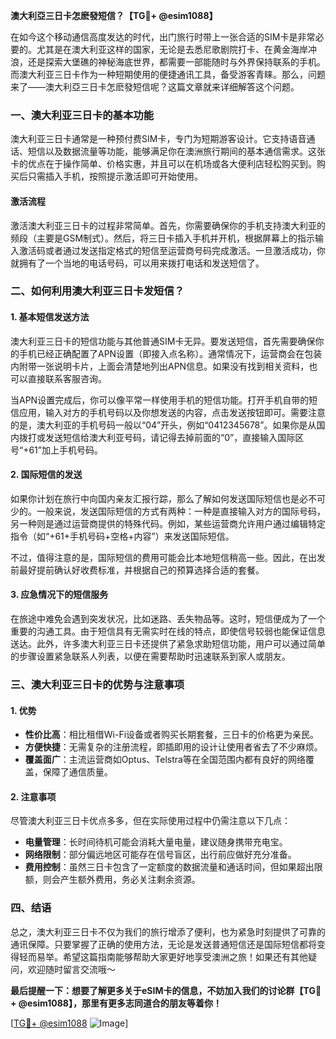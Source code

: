 **澳大利亞三日卡怎麽發短信？【TG💪+ @esim1088】**

在如今这个移动通信高度发达的时代，出门旅行时带上一张合适的SIM卡是非常必要的。尤其是在澳大利亚这样的国家，无论是去悉尼歌剧院打卡、在黄金海岸冲浪，还是探索大堡礁的神秘海底世界，都需要一部能随时与外界保持联系的手机。而澳大利亚三日卡作为一种短期使用的便捷通讯工具，备受游客青睐。那么，问题来了——澳大利亞三日卡怎麽發短信呢？这篇文章就来详细解答这个问题。

### 一、澳大利亚三日卡的基本功能

澳大利亚三日卡通常是一种预付费SIM卡，专门为短期游客设计。它支持语音通话、短信以及数据流量等功能，能够满足你在澳洲旅行期间的基本通信需求。这张卡的优点在于操作简单、价格实惠，并且可以在机场或各大便利店轻松购买到。购买后只需插入手机，按照提示激活即可开始使用。

#### **激活流程**
激活澳大利亚三日卡的过程非常简单。首先，你需要确保你的手机支持澳大利亚的频段（主要是GSM制式）。然后，将三日卡插入手机并开机，根据屏幕上的指示输入激活码或者通过发送指定格式的短信至运营商号码完成激活。一旦激活成功，你就拥有了一个当地的电话号码，可以用来拨打电话和发送短信了。

### 二、如何利用澳大利亚三日卡发短信？

#### 1. 基本短信发送方法
澳大利亚三日卡的短信功能与其他普通SIM卡无异。要发送短信，首先需要确保你的手机已经正确配置了APN设置（即接入点名称）。通常情况下，运营商会在包装内附带一张说明卡片，上面会清楚地列出APN信息。如果没有找到相关资料，也可以直接联系客服咨询。

当APN设置完成后，你可以像平常一样使用手机的短信功能。打开手机自带的短信应用，输入对方的手机号码以及你想发送的内容，点击发送按钮即可。需要注意的是，澳大利亚的手机号码一般以“04”开头，例如“0412345678”。如果你是从国内拨打或发送短信给澳大利亚号码，请记得去掉前面的“0”，直接输入国际区号“+61”加上手机号码。

#### 2. 国际短信的发送
如果你计划在旅行中向国内亲友汇报行踪，那么了解如何发送国际短信也是必不可少的。一般来说，发送国际短信的方式有两种：一种是直接输入对方的国际号码，另一种则是通过运营商提供的特殊代码。例如，某些运营商允许用户通过编辑特定指令（如“+61+手机号码+空格+内容”）来发送国际短信。

不过，值得注意的是，国际短信的费用可能会比本地短信稍高一些。因此，在出发前最好提前确认好收费标准，并根据自己的预算选择合适的套餐。

#### 3. 应急情况下的短信服务
在旅途中难免会遇到突发状况，比如迷路、丢失物品等。这时，短信便成为了一个重要的沟通工具。由于短信具有无需实时在线的特点，即使信号较弱也能保证信息送达。此外，许多澳大利亚三日卡还提供了紧急求助短信功能，用户可以通过简单的步骤设置紧急联系人列表，以便在需要帮助时迅速联系到家人或朋友。

### 三、澳大利亚三日卡的优势与注意事项

#### 1. 优势
- **性价比高**：相比租借Wi-Fi设备或者购买长期套餐，三日卡的价格更为亲民。
- **方便快捷**：无需复杂的注册流程，即插即用的设计让使用者省去了不少麻烦。
- **覆盖面广**：主流运营商如Optus、Telstra等在全国范围内都有良好的网络覆盖，保障了通信质量。

#### 2. 注意事项
尽管澳大利亚三日卡优点多多，但在实际使用过程中仍需注意以下几点：
- **电量管理**：长时间待机可能会消耗大量电量，建议随身携带充电宝。
- **网络限制**：部分偏远地区可能存在信号盲区，出行前应做好充分准备。
- **费用控制**：虽然三日卡包含了一定额度的数据流量和通话时间，但如果超出限额，则会产生额外费用，务必关注剩余资源。

### 四、结语

总之，澳大利亚三日卡不仅为我们的旅行增添了便利，也为紧急时刻提供了可靠的通讯保障。只要掌握了正确的使用方法，无论是发送普通短信还是国际短信都将变得轻而易举。希望这篇指南能够帮助大家更好地享受澳洲之旅！如果还有其他疑问，欢迎随时留言交流哦～ 

**最后提醒一下：想要了解更多关于eSIM卡的信息，不妨加入我们的讨论群【TG💪+ @esim1088】，那里有更多志同道合的朋友等着你！**

[[TG💪+ @esim1088](https://t.me/s/esim1088) ![Image](https://i.postimg.cc/4NQfJmqS/Snipaste-2025-05-13-00-14-12.png)]